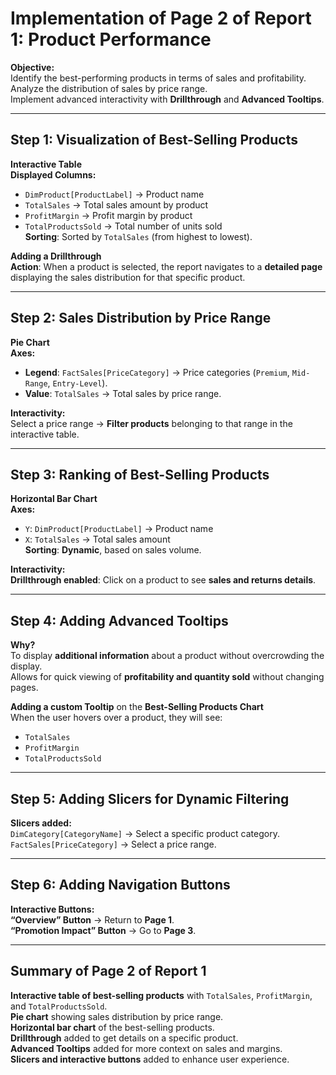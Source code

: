 # **Implementation of Page 2 of Report 1: Product Performance**

**Objective:**  
Identify the best-performing products in terms of sales and profitability.  
Analyze the distribution of sales by price range.  
Implement advanced interactivity with **Drillthrough** and **Advanced Tooltips**.

---

## **Step 1: Visualization of Best-Selling Products**  
**Interactive Table**  
**Displayed Columns:**  
- `DimProduct[ProductLabel]` → Product name  
- `TotalSales` → Total sales amount by product  
- `ProfitMargin` → Profit margin by product  
- `TotalProductsSold` → Total number of units sold  
**Sorting**: Sorted by `TotalSales` (from highest to lowest).

**Adding a Drillthrough**  
**Action**: When a product is selected, the report navigates to a **detailed page** displaying the sales distribution for that specific product.

---

## **Step 2: Sales Distribution by Price Range**  
**Pie Chart**  
**Axes:**  
- **Legend**: `FactSales[PriceCategory]` → Price categories (`Premium`, `Mid-Range`, `Entry-Level`).  
- **Value**: `TotalSales` → Total sales by price range.  

**Interactivity:**  
Select a price range → **Filter products** belonging to that range in the interactive table.

---

## **Step 3: Ranking of Best-Selling Products**  
**Horizontal Bar Chart**  
**Axes:**  
- `Y`: `DimProduct[ProductLabel]` → Product name  
- `X`: `TotalSales` → Total sales amount  
**Sorting**: **Dynamic**, based on sales volume.

**Interactivity:**  
**Drillthrough enabled**: Click on a product to see **sales and returns details**.

---

## **Step 4: Adding Advanced Tooltips**  
**Why?**  
To display **additional information** about a product without overcrowding the display.  
Allows for quick viewing of **profitability and quantity sold** without changing pages.

**Adding a custom Tooltip** on the **Best-Selling Products Chart**  
When the user hovers over a product, they will see:  
- `TotalSales`  
- `ProfitMargin`  
- `TotalProductsSold`

---

## **Step 5: Adding Slicers for Dynamic Filtering**  
**Slicers added:**  
`DimCategory[CategoryName]` → Select a specific product category.  
`FactSales[PriceCategory]` → Select a price range.

---

## **Step 6: Adding Navigation Buttons**  
**Interactive Buttons:**  
**“Overview” Button** → Return to **Page 1**.  
**“Promotion Impact” Button** → Go to **Page 3**.

---

## **Summary of Page 2 of Report 1**  
**Interactive table of best-selling products** with `TotalSales`, `ProfitMargin`, and `TotalProductsSold`.  
**Pie chart** showing sales distribution by price range.  
**Horizontal bar chart** of the best-selling products.  
**Drillthrough** added to get details on a specific product.  
**Advanced Tooltips** added for more context on sales and margins.  
**Slicers and interactive buttons** added to enhance user experience.  